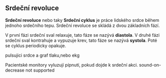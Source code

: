 ## Srdeční revoluce

**Srdeční revoluce** nebo taky **Srdeční cyklus** je práce lidského srdce během 
jednoho srdečního tepu. Srdeční revoluce se skládá z dvou základních fází.

V první fázi srdeční sval relaxuje, tato fáze se nazývá **diastola**.
V druhé fázi srdeční sval kontrahuje a vypuzuje krev, tato fáze se nazývá **systola**.
Poté se cyklus periodicky opakuje.


<bdl-cardiaccycle1>pulsujici srdce a graf tlaku,nebo ekg</bdl-cardiacycle1>  

<bdl-animated-gif src="doc/heart.gif" fromid="id4"></bdl-animatedheart> 

Pacientské monitory vyluzují pípnutí, pokud dojde k srdeční akci.
<bdl-sound-on-increase 
  thresholdvalue="1e+7" fromid="id4" refindex="8">
  sound-on-decrease not supported
</bdl-audio-on-increase>




  

